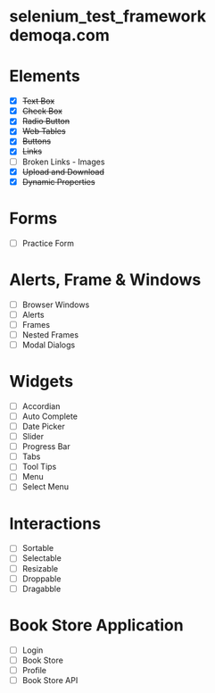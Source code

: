 # selenium_test_framework demoqa.com

# Elements
- [x] ~~Text Box~~
- [x] ~~Check Box~~
- [x] ~~Radio Button~~
- [x] ~~Web Tables~~
- [x] ~~Buttons~~
- [x] ~~Links~~
- [ ] Broken Links - Images
- [x] ~~Upload and Download~~
- [x] ~~Dynamic Properties~~
# Forms
- [ ] Practice Form
# Alerts, Frame & Windows
- [ ] Browser Windows
- [ ] Alerts
- [ ] Frames
- [ ] Nested Frames
- [ ] Modal Dialogs
# Widgets
- [ ] Accordian
- [ ] Auto Complete
- [ ] Date Picker
- [ ] Slider
- [ ] Progress Bar
- [ ] Tabs
- [ ] Tool Tips
- [ ] Menu
- [ ] Select Menu
# Interactions
- [ ] Sortable
- [ ] Selectable
- [ ] Resizable
- [ ] Droppable
- [ ] Dragabble
# Book Store Application
- [ ] Login
- [ ] Book Store
- [ ] Profile
- [ ] Book Store API
